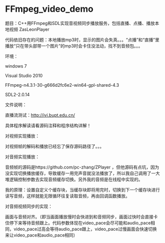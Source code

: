 # FFmpeg_video_demo
题目：C++用FFmpeg和SDL实现音视频同步播放服务，包括直播、点播、播放本地视频
ZasLeonPlayer

代码依旧存在的问题：本地播放mp3时，显示的图片会失真。。。“点播”和“直播”里播放“只在带头部带一个图片”的mp3时会卡住没法动，找不到音频包。。。

环境：

windows 7

Visual Studio 2010

FFmpeg-n4.3.1-30-g666d2fc6e2-win64-gpl-shared-4.3

SDL2-2.0.14

文件说明：

直播流测试：http://ivi.bupt.edu.cn/

具体程序解读请看源码注释和程序结构详解！


对视频实现播放：

对视频帧的解码和播放已经忘了保存源码路径了。。。


对音频实现播放：

音频帧的源码是https://github.com/pc-zhang/ZPlayer ，但他源码有点坑，因为没实现切换播放缓存，导致缓存一用完声音就没法播放了，所以我自己调用了一大堆逻辑控制参数去实现音频缓存切换。另外我的音频是在线程中实现的。

我的原理：设置自定义个缓存块，当缓存块即将用完时，切换到下一个缓存块进行读写音频，这样就能无限循环往复读取音频，再由回调函数播放。



对音频视频同步的实现：

画面与音频对齐。（即当画面播放慢时会快进到和音频同步，画面过快时会直接卡住停下来等待音频跟上。代码参数体现在video_pace会尽可能和audio_pace相同，video_pace过高会等待audio_pace跟上，video_pace过慢画面会快速切换来让video_pace和audio_pace相同）

